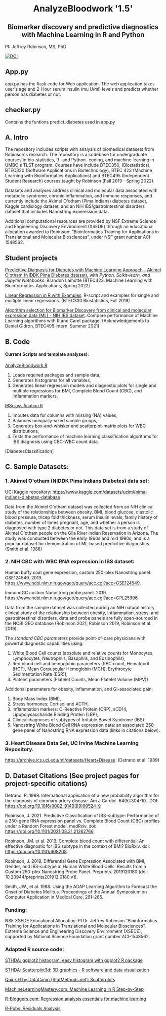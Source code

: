 <h1 align="center">
AnalyzeBloodwork '1.5'</h1>
<h2 align="center">
Biomarker discovery and predictive diagnostics with Machine Learning in R and Python</h2>

PI: Jeffrey Robinson, MS, PhD

[![DOI](https://zenodo.org/badge/203414088.svg)](https://zenodo.org/badge/latestdoi/203414088)


## App.py
app.py has the flask code for Web application. 
The web application takes user's age and 2-Hour serum insulin (mu U/ml) levels and predicts whether person has diabetes or not. 

## checker.py
Contains the funtions predict_diabetes used in app.py


## A. Intro
The repository includes scripts with analysis of biomedical datasets from Robinson's research.  The repository is a codebase for undergraduate courses in bio-statistics, R- and Python- coding, and machine learning in UMBC's TLST program.  Courses have include BTEC350, (Biostatistics), BTEC330 (Software Applications in Biotechnology), BTEC 423 (Machine Learning with Bioinformatics Applications) and BTEC495 (Independent Student Research) courses taught by Robinson (Fall 2019 - Spring 2022). 

Datasets and analyses address clinical and molecular data associated with metabolic syndrome, chronic inflammation, and immune responses, and currently include the Akimel O'otham (Pima Indians) diabetes dataset, Kaggle cardiology dataset, and an NIH IBS/gastrointestinal disorders dataset that includes Nanostring experession data.

Additional computational resources are provided by NSF Extreme Science and Engineering Discovery Environment (XSEDE) through an educational allocation awarded to Robinson: “Bioinformatics Training for Applications in Translational and Molecular Biosciences”, under NSF grant number ACI-1548562.  

## Student projects

[Predicitive Diagnosis for Diabetes with Machine Learning Approach - Akimel O'otham (NIDDK Pima Diabetes dataset)](Content/Ookem_Diabetes.md), with *Python, Scikit-learn, and Jupyter Notebooks*.  Brandon Lamotte (BTEC423. Machine Learning with Bioinformatics Applications, Spring 2022)

[Linear Regression in R with Examples](Content/LinearRegressionR.md). R-script and examples for single and multiple linear regressions. (BTEC330 Biostatistics, Fall 2019)

[Algorithm selection for Biomarker Discovery from clinical and molecular expression data (ML) - NIH IBS dataset](Content/MLselection_CaretR.md). Compare performance of Machine Learning algorithms with R and Caret package. (Acknowledgements to Daniel Gidron, BTEC495 intern, Summer 2021) 


## B. Code

#### Current Scripts and template analyses): 
[AnalyzeBloodwork.R](scripts/AnalyzeBloodwork.R) 
1) Loads required packages and sample data,
2) Generates histograms for all variables, 
3) Generates linear regression models and diagnostic plots for single and multiple regressions for BMI, Complete Blood Count (CBC), and inflammation markers,  


[IBSclassification.R](scripts/IBSclassification.R)
1) Imputes data for columns with missing (NA) values, 
2) Balances unequally-sized sample groups, 
3) Generates box-and-whisker and scatterplot-matrix plots for WBC distributions,
4) Tests the performance of machine learning classification algorithms for IBS diagnosis using CBC-WBC count data.

[DiabetesClassification]

## C. Sample Datasets:

### 1. Akimel O'otham (NIDDK Pima Indians Diabetes) data set:
UCI Kaggle repository: https://www.kaggle.com/datasets/uciml/pima-indians-diabetes-database

Data from the Akimel O'otham dataset was collected from an NIH clinical study of the relationships between obesity, BMI, blood glucose, diastolic blood pressure, tricep fold thickness, serum insulin levels, family history of diabetes, number of times pregnant, age, and whether a person is diagnosed with type 2 diabetes or not. This data set is from a study of Akimel O'otham people on the Gila River Indian Reservation in Arizona. The study was conducted between the early 1960s and mid 1990s, and is a popular dataset for demonstration of ML-based predicitive diagnostics. (Smith et al. 1988)


### 2. NIH CBC with WBC RNA expression in IBS dataset:

Human buffy coat gene expression, custom 250-plex Nanostring panel. GSE124549. 2019. <br>
https://www.ncbi.nlm.nih.gov/geo/query/acc.cgi?acc=GSE124549.  

ImmunoGC custom Nanostring probe panel. 2019.  https://www.ncbi.nlm.nih.gov/geo/query/acc.cgi?acc=GPL25996. 

Data from the sample dataset was collected during an NIH natural history clinical study of the relationship between obesity, inflammation, stress, and gastrointestinal disorders, data and probe panels are fully open-sourced in the NCBI GEO database (Robinson 2021, Robinson 2019, Robinson et al. 2019).  

The <em>standard CBC parameters</em> provide point-of-care physicians with powerful diagnostic capabilities using: 
1) White Blood Cell counts (absolute and relative counts for Monocytes, Lymphocytes, Neutrophils, Basophils, and Eosinophils), 
2) Red blood cell and hemoglobin parameters (RBC count, Hematocrit (HCT), Mean Corpuscular Hemoglobin (MCH), Erythrocyte Sedimentation Rate (ESR)), 
3) Platelet parameters (Platelet Counts, Mean Platelet Volume (MPV))

Additional parameters for obesity, inflammation, and GI-associated pain:
1) Body Mass Index (BMI), 
2) Stress hormones: Cortisol and ACTH,
3) Inflammation markers: C-Reactive Protein (CRP), sCD14, Lipopolysaccharide Binding Protein (LBP),
4) Clinical diagnoses of subtypes of Irritable Bowel Syndrome (IBS)
5) Nanostring White Blood Cell RNA expression data: an associated 250-gene panel of Nanostring RNA expression data (links in citations below).

### 3. Heart Disease Data Set, UC Irvine Machine Learning Repository. 
https://archive.ics.uci.edu/ml/datasets/Heart+Disease. (Detrano et al. 1989)


## D. Dataset Citations (See project pages for project-specific citations)

Detrano, R. 1989. International application of a new probability algorithm for the diagnosis of coronary artery disease. Am J Cardiol. 64(5):304-10.. DOI: https://doi.org/10.1016/0002-9149(89)90524-9

Robinson, J. 2021. Predictive Classification of IBS-subtype: Performance of a 250-gene RNA expression panel vs. Complete Blood Count (CBC) profiles under a Random Forest model. medRxiv. doi: https://doi.org/10.1101/2021.08.31.21262766. 

Robinson, JM. et al. 2019. Complete blood count with differential: An effective diagnostic for IBS subtype in the context of BMI? BioRxiv. doi: https://doi.org/10.1101/608208.

Robinson, J. 2019. Differential Gene Expression Associated with BMI, Gender, and IBS-subtype in Human White Blood Cells: Results from a Custom 250-plex Nanostring Probe Panel. Preprints. 2019120180 (doi: 10.20944/preprints201912.0180.v1).

Smith, JW., et al. 1988. Using the ADAP Learning Algorithm to Forecast the Onset of Diabetes Mellitus. Proceedings of the Annual Symposium on Computer Application in Medical Care, 261–265.

### Funding:
NSF XSEDE Educational Allocation: PI Dr. Jeffrey Robinson  “Bioinformatics Training for Applications in Translational and Molecular
Biosciences”. Extreme Science and Engineering Discovery Environment (XSEDE), supported by National Science
Foundation grant number ACI-1548562.

### Adapted R source code:
[STHDA: ggplot2 histogram: easy histogram with ggplot2 R package](http://www.sthda.com/english/articles/40-regression-analysis/167-simple-linear-regression-in-r/)

[STHDA: Scatterplot3d: 3D graphics - R software and data visualization](http://www.sthda.com/english/wiki/scatterplot3d-3d-graphics-r-software-and-data-visualization)

[Quick R by DataCamp (StatMethods.net): Scatterplots](https://www.statmethods.net/graphs/scatterplot.html)

[MachineLearningMastery.com: Machine Learning in R Step-by-Step](https://machinelearningmastery.com/machine-learning-in-r-step-by-step/)

[R-Bloggers.com: Regression analysis essentials for machine learning](https://www.r-bloggers.com/2018/03/regression-analysis-essentials-for-machine-learning/)

[R-Pubs: Residuals Analysis](https://rpubs.com/iabrady/residual-analysis)
